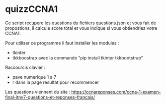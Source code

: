# quizzCCNA1

Ce script recupere les questions du fichiers questions.json et vous fait de propostions,  il calcule score total et vous indique si vous obtiendriez votre CCNA1.

Pour utiliser ce programme il faut installer les modules : 
- tkinter
- tkkboostrap
avec la commande "pip install tkinter tkkbootstrap"

Raccourcis clavier :
- pave numerique 1 a 7
- r dans la page resultat pour recommencer


Les questions viennent du site : https://ccnareponses.com/ccna-1-examen-final-itnv7-questions-et-reponses-francais/
